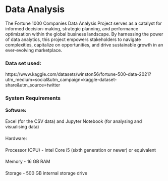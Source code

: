 # Data Analysis
The Fortune 1000 Companies Data Analysis Project serves as a catalyst for informed decision-making, strategic planning, and performance optimization within the global business landscape. By harnessing the power of data analytics, this project empowers stakeholders to navigate complexities, capitalize on opportunities, and drive sustainable growth in an ever-evolving marketplace.

<h3>Data set used:</h3>
https://www.kaggle.com/datasets/winston56/fortune-500-data-2021?utm_medium=social&utm_campaign=kaggle-dataset-share&utm_source=twitter

<h3>System Requirements</h3>
<h4>Software:</h4>
Excel (for the CSV data)
 and Jupyter Notebook (for analysing and visualising data)
<h4></h4>Hardware: 
<h4></h4>Processor (CPU) - Intel Core i5 (sixth generation or newer) or equivalent 
<h4></h4>Memory - 16 GB RAM
<h4></h4>Storage - 500 GB internal storage drive

